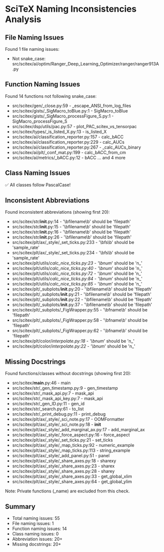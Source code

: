 # SciTeX Naming Inconsistencies Analysis

## File Naming Issues
Found 1 file naming issues:

- Not snake_case: src/scitex/ai/optim/Ranger_Deep_Learning_Optimizer/ranger/ranger913A.py

## Function Naming Issues
Found 14 functions not following snake_case:

- src/scitex/gen/_close.py:59 - _escape_ANSI_from_log_files
- src/scitex/gists/_SigMacro_toBlue.py:1 - SigMacro_toBlue
- src/scitex/gists/_SigMacro_processFigure_S.py:1 - SigMacro_processFigure_S
- src/scitex/dsp/utils/pac.py:57 - plot_PAC_scitex_vs_tensorpac
- src/scitex/types/_is_listed_X.py:13 - is_listed_X
- src/scitex/ai/classification_reporter.py:157 - calc_bACC
- src/scitex/ai/classification_reporter.py:229 - calc_AUCs
- src/scitex/ai/classification_reporter.py:267 - _calc_AUCs_binary
- src/scitex/ai/plt/_conf_mat.py:199 - calc_bACC_from_cm
- src/scitex/ai/metrics/_bACC.py:12 - bACC
... and 4 more

## Class Naming Issues
✅ All classes follow PascalCase!

## Inconsistent Abbreviations
Found inconsistent abbreviations (showing first 20):

- src/scitex/str/__init__.py:14 - '\bfilename\b' should be 'filepath'
- src/scitex/str/__init__.py:15 - '\bfilename\b' should be 'filepath'
- src/scitex/str/__init__.py:16 - '\bfilename\b' should be 'filepath'
- src/scitex/str/__init__.py:26 - '\bfilename\b' should be 'filepath'
- src/scitex/plt/ax/_style/_set_ticks.py:233 - '\bfs\b' should be 'sample_rate'
- src/scitex/plt/ax/_style/_set_ticks.py:234 - '\bfs\b' should be 'sample_rate'
- src/scitex/plt/utils/_calc_nice_ticks.py:23 - '\bnum_' should be 'n_'
- src/scitex/plt/utils/_calc_nice_ticks.py:40 - '\bnum_' should be 'n_'
- src/scitex/plt/utils/_calc_nice_ticks.py:72 - '\bnum_' should be 'n_'
- src/scitex/plt/utils/_calc_nice_ticks.py:84 - '\bnum_' should be 'n_'
- src/scitex/plt/utils/_calc_nice_ticks.py:85 - '\bnum_' should be 'n_'
- src/scitex/plt/_subplots/__init__.py:20 - '\bfilename\b' should be 'filepath'
- src/scitex/plt/_subplots/__init__.py:21 - '\bfilename\b' should be 'filepath'
- src/scitex/plt/_subplots/__init__.py:22 - '\bfilename\b' should be 'filepath'
- src/scitex/plt/_subplots/__init__.py:37 - '\bfilename\b' should be 'filepath'
- src/scitex/plt/_subplots/_FigWrapper.py:55 - '\bfname\b' should be 'filepath'
- src/scitex/plt/_subplots/_FigWrapper.py:58 - '\bfname\b' should be 'filepath'
- src/scitex/plt/_subplots/_FigWrapper.py:62 - '\bfname\b' should be 'filepath'
- src/scitex/plt/color/_interpolate.py:18 - '\bnum_' should be 'n_'
- src/scitex/plt/color/_interpolate.py:22 - '\bnum_' should be 'n_'

## Missing Docstrings
Found functions/classes without docstrings (showing first 20):

- src/scitex/__main__.py:46 - main
- src/scitex/str/_gen_timestamp.py:9 - gen_timestamp
- src/scitex/str/_mask_api.py:7 - mask_api
- src/scitex/str/_mask_api_key.py:7 - mask_api
- src/scitex/str/_gen_ID.py:11 - gen_id
- src/scitex/str/_search.py:61 - to_list
- src/scitex/str/_print_debug.py:11 - print_debug
- src/scitex/plt/ax/_style/_sci_note.py:17 - OOMFormatter
- src/scitex/plt/ax/_style/_sci_note.py:18 - __init__
- src/scitex/plt/ax/_style/_add_marginal_ax.py:17 - add_marginal_ax
- src/scitex/plt/ax/_style/_force_aspect.py:16 - force_aspect
- src/scitex/plt/ax/_style/_set_ticks.py:21 - set_ticks
- src/scitex/plt/ax/_style/_map_ticks.py:92 - numeric_example
- src/scitex/plt/ax/_style/_map_ticks.py:113 - string_example
- src/scitex/plt/ax/_style/_add_panel.py:51 - panel
- src/scitex/plt/ax/_style/_share_axes.py:18 - sharexy
- src/scitex/plt/ax/_style/_share_axes.py:23 - sharex
- src/scitex/plt/ax/_style/_share_axes.py:28 - sharey
- src/scitex/plt/ax/_style/_share_axes.py:33 - get_global_xlim
- src/scitex/plt/ax/_style/_share_axes.py:64 - get_global_ylim

Note: Private functions (_name) are excluded from this check.

## Summary
- Total naming issues: 55
- File naming issues: 1
- Function naming issues: 14
- Class naming issues: 0
- Abbreviation issues: 20+
- Missing docstrings: 20+